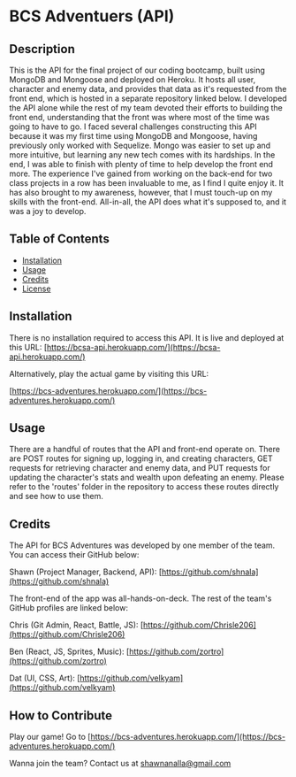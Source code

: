 # BCS Adventuers (API)

## Description

This is the API for the final project of our coding bootcamp, built using MongoDB and Mongoose and deployed on Heroku. It hosts all user, character and enemy data, and provides that data as it's requested from the front end, which is hosted in a separate repository linked below. I developed the API alone while the rest of my team devoted their efforts to building the front end, understanding that the front was where most of the time was going to have to go. I faced several challenges constructing this API because it was my first time using MongoDB and Mongoose, having previously only worked with Sequelize. Mongo was easier to set up and more intuitive, but learning any new tech comes with its hardships. In the end, I was able to finish with plenty of time to help develop the front end more. The experience I've gained from working on the back-end for two class projects in a row has been invaluable to me, as I find I quite enjoy it. It has also brought to my awareness, however, that I must touch-up on my skills with the front-end. All-in-all, the API does what it's supposed to, and it was a joy to develop.

## Table of Contents

- [Installation](#installation)
- [Usage](#usage)
- [Credits](#credits)
- [License](#license)

## Installation

There is no installation required to access this API. It is live and deployed at this URL: 
[https://bcsa-api.herokuapp.com/](https://bcsa-api.herokuapp.com/)

Alternatively, play the actual game by visiting this URL:

[https://bcs-adventures.herokuapp.com/](https://bcs-adventures.herokuapp.com/)

## Usage

There are a handful of routes that the API and front-end operate on. There are POST routes for signing up, logging in, and creating characters, GET requests for retrieving character and enemy data, and PUT requests for updating the character's stats and wealth upon defeating an enemy. Please refer to the 'routes' folder in the repository to access these routes directly and see how to use them. 

## Credits

The API for BCS Adventures was developed by one member of the team. You can access their GitHub below:

Shawn (Project Manager, Backend, API): [https://github.com/shnala](https://github.com/shnala)

The front-end of the app was all-hands-on-deck. The rest of the team's GitHub profiles are linked below:

Chris (Git Admin, React, Battle, JS): [https://github.com/Chrisle206](https://github.com/Chrisle206)

Ben (React, JS, Sprites, Music): [https://github.com/zortro](https://github.com/zortro)

Dat (UI, CSS, Art): [https://github.com/velkyam](https://github.com/velkyam)


## How to Contribute

Play our game! Go to [https://bcs-adventures.herokuapp.com/](https://bcs-adventures.herokuapp.com/)

Wanna join the team? Contact us at [shawnanalla@gmail.com](shawnanalla@gmail.com)